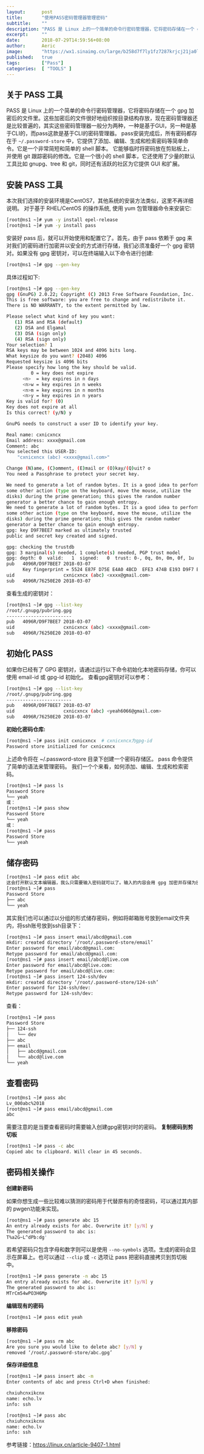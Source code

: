 ```yaml
---
layout:      post
title:       "使用PASS密码管理器管理密码"
subtitle:    ""
description: "PASS 是 Linux 上的一个简单的命令行密码管理器，它将密码存储在一个 gpg 加密后的文件里。这些加密后的文件很好地组织按目录结构存放，方便我们对密码进行管理。"
excerpt:     ""
date:        2018-07-29T14:59:56+08:00
author:      Aeric
image:       "https://wx1.sinaimg.cn/large/b258d7f7ly1fz7287krjcj21ja0loqbb.jpg"
published:   true
tags:        ["Pass"]
categories:  [ "TOOLS" ]
---
```


## 关于 PASS 工具 

PASS 是 Linux 上的一个简单的命令行密码管理器，它将密码存储在一个 gpg 加密后的文件里。这些加密后的文件很好地组织按目录结构存放，现在密码管理器还是比较普遍的，其实这些密码管理器一般分为两种，一种是基于GUI，另一种是基于CLI的，而pass这款是基于CLI的密码管理器。
pass安装完成后，所有密码都存在于 `~/.password-store` 中，它提供了添加、编辑、生成和检索密码等简单命令。它是一个非常简短和简单的 shell 脚本。 它能够临时将密码放在剪贴板上，并使用 git 跟踪密码的修改。它是一个很小的 shell 脚本，它还使用了少量的默认工具比如 gnupg、tree 和 git，同时还有活跃的社区为它提供 GUI 和扩展。

## 安装 PASS 工具

本次我们选择的安装环境是CentOS7，其他系统的安装方法类似，这里不再详细说明。
对于基于 RHEL/CentOS 的操作系统, 使用 yum 包管理器命令来安装它:

```bash
[root@ns1 ~]# yum -y install epel-release
[root@ns1 ~]# yum -y install pass
```

安装好 pass 后，就可以开始使用和配置它了。首先，由于 pass 依赖于 gpg 来对我们的密码进行加密并以安全的方式进行存储，我们必须准备好一个 gpg 密钥对。如果没有 gpg 密钥对，可以在终端输入以下命令进行创建:

```bash
[root@ns1 ~]# gpg --gen-key
```

具体过程如下:

```bash
[root@ns1 ~]# gpg --gen-key
gpg (GnuPG) 2.0.22; Copyright (C) 2013 Free Software Foundation, Inc.
This is free software: you are free to change and redistribute it.
There is NO WARRANTY, to the extent permitted by law.

Please select what kind of key you want:
   (1) RSA and RSA (default)
   (2) DSA and Elgamal
   (3) DSA (sign only)
   (4) RSA (sign only)
Your selection? 1
RSA keys may be between 1024 and 4096 bits long.
What keysize do you want? (2048) 4096
Requested keysize is 4096 bits
Please specify how long the key should be valid.
         0 = key does not expire
      <n>  = key expires in n days
      <n>w = key expires in n weeks
      <n>m = key expires in n months
      <n>y = key expires in n years
Key is valid for? (0) 
Key does not expire at all
Is this correct? (y/N) y

GnuPG needs to construct a user ID to identify your key.

Real name: cxnicxncx
Email address: xxxx@gmail.com
Comment: abc
You selected this USER-ID:
    "cxnicxncx (abc) <xxxx@gmail.com>"

Change (N)ame, (C)omment, (E)mail or (O)kay/(Q)uit? o
You need a Passphrase to protect your secret key.

We need to generate a lot of random bytes. It is a good idea to perform
some other action (type on the keyboard, move the mouse, utilize the
disks) during the prime generation; this gives the random number
generator a better chance to gain enough entropy.
We need to generate a lot of random bytes. It is a good idea to perform
some other action (type on the keyboard, move the mouse, utilize the
disks) during the prime generation; this gives the random number
generator a better chance to gain enough entropy.
gpg: key D9F7BEE7 marked as ultimately trusted
public and secret key created and signed.

gpg: checking the trustdb
gpg: 3 marginal(s) needed, 1 complete(s) needed, PGP trust model
gpg: depth: 0  valid:   1  signed:   0  trust: 0-, 0q, 0n, 0m, 0f, 1u
pub   4096R/D9F7BEE7 2018-03-07
      Key fingerprint = 5524 E87F D75E E4A0 4BCD  EFE3 474B E193 D9F7 BEE7
uid                  cxnicxncx (abc) <xxxx@gmail.com>
sub   4096R/76250E20 2018-03-07
```

查看生成的密钥对：

```bash
[root@ns1 ~]# gpg --list-key
/root/.gnupg/pubring.gpg
------------------------
pub   4096R/D9F7BEE7 2018-03-07
uid                  cxnicxncx (abc) <xxxx@gmail.com>
sub   4096R/76250E20 2018-03-07
```

## 初始化 PASS

如果你已经有了 GPG 密钥对，请通过运行以下命令初始化本地密码存储，你可以使用 email-id 或 gpg-id 初始化。
查看gpg密钥对可以参考：

```bash
[root@ns1 ~]# gpg --list-key
/root/.gnupg/pubring.gpg
------------------------
pub   4096R/D9F7BEE7 2018-03-07
uid                  cxnicxncx (abc) <yeah6066@gmail.com>
sub   4096R/76250E20 2018-03-07
```

**初始化密码仓库:**

```bash
[root@ns1 ~]# pass init cxnicxncx  # cxnicxncx为gpg-id 
Password store initialized for cxnicxncx
```

上述命令将在 ~/.password-store 目录下创建一个密码存储区。
pass 命令提供了简单的语法来管理密码。 我们一个个来看，如何添加、编辑、生成和检索密码。

```bash
[root@ns1 ~]# pass ls
Password Store
└── yeah
或：
[root@ns1 ~]# pass show
Password Store
└── yeah
或：
[root@ns1 ~]# pass
Password Store
└── yeah
```

## 储存密码

```bash
[root@ns1 ~]# pass edit abc
这会打开默认文本编辑器，我么只需要输入密码就可以了。输入的内容会用 gpg 加密并存储为密码仓库目录中的 abc.gpg 文件。
[root@ns1 ~]# pass
Password Store
├── abc
└── yeah
```

其实我们也可以通过以分组的形式储存密码，例如将邮箱账号放到email文件夹内，将ssh账号放到ssh目录下：

```bash
[root@ns1 ~]# pass insert email/abcd@gmail.com
mkdir: created directory ‘/root/.password-store/email’
Enter password for email/abcd@gmail.com: 
Retype password for email/abcd@gmail.com: 
[root@ns1 ~]# pass insert email/abcd@live.com
Enter password for email/abcd@live.com: 
Retype password for email/abcd@live.com: 
[root@ns1 ~]# pass insert 124-ssh/dev
mkdir: created directory ‘/root/.password-store/124-ssh’
Enter password for 124-ssh/dev: 
Retype password for 124-ssh/dev: 
```

查看：

```bash
[root@ns1 ~]# pass
Password Store
├── 124-ssh
│   └── dev
├── abc
├── email
│   ├── abcd@gmail.com
│   └── abcd@live.com
└── yeah
```

## 查看密码

```bash
[root@ns1 ~]# pass abc
Lv_000abc%2018
[root@ns1 ~]# pass email/abcd@gmail.com
abc
```

需要注意的是当要查看密码时需要输入创建gpg密钥对时的密码。
**复制密码到剪切板**

```bash
[root@ns1 ~]# pass -c abc
Copied abc to clipboard. Will clear in 45 seconds.
```

## 密码相关操作

**创建新密码**

如果你想生成一些比较难以猜测的密码用于代替原有的奇怪密码，可以通过其内部的 pwgen功能来实现。

```bash
[root@ns1 ~]# pass generate abc 15
An entry already exists for abc. Overwrite it? [y/N] y
The generated password to abc is:
T%a2G~L^dPb:dg'
```

若希望密码只包含字母和数字则可以是使用 `--no-symbols` 选项。生成的密码会显示在屏幕上。也可以通过 `--clip` 或 `-c` 选项让 pass 把密码直接拷贝到剪切板中。

```bash
[root@ns1 ~]# pass generate -n abc 15 
An entry already exists for abc. Overwrite it? [y/N] y
The generated password to abc is:
MTrCm54wPO3H6Mp
```

**编辑现有的密码**

```bash
[root@ns1 ~]# pass edit yeah
```

**移除密码**

```bash
[root@ns1 ~]# pass rm abc
Are you sure you would like to delete abc? [y/N] y
removed ‘/root/.password-store/abc.gpg’
```

**保存详细信息**

```bash
[root@ns1 ~]# pass insert abc -m
Enter contents of abc and press Ctrl+D when finished:

chxiuhcnxikcnx     
name: echo.lv
info: ssh

[root@ns1 ~]# pass abc
chxiuhcnxikcnx
name: echo.lv
info: ssh
```

参考链接：<https://linux.cn/article-9407-1.html>